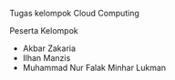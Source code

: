Tugas kelompok Cloud Computing

Peserta Kelompok

- Akbar Zakaria
- Ilhan Manzis
- Muhammad Nur Falak Minhar Lukman
